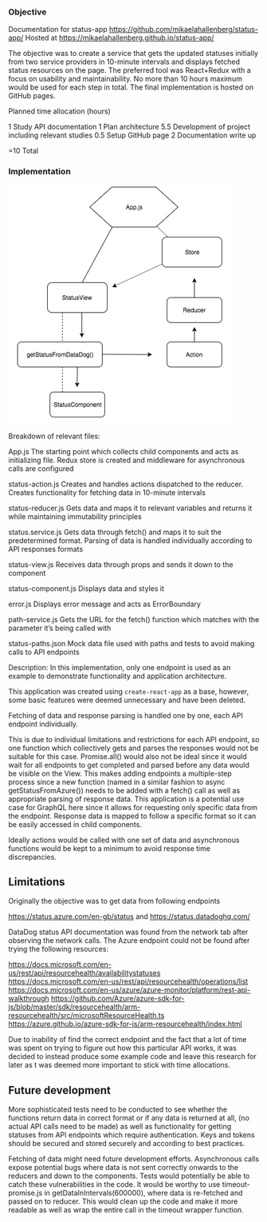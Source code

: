### Objective

Documentation for status-app
https://github.com/mikaelahallenberg/status-app/
Hosted at 
https://mikaelahallenberg.github.io/status-app/

The objective was to create a service that gets the updated statuses initially from two service providers in 10-minute intervals and displays fetched status resources on the page. The preferred tool was React+Redux with a focus on usability and maintainability. 
No more than 10 hours maximum would be used for each step in total.
The final implementation is hosted on GitHub pages.

Planned time allocation 
(hours)

1 Study API documentation
1 Plan architecture
5.5 Development of project including relevant studies
0.5 Setup GitHub page
2 Documentation write up

=10 Total 


### Implementation

![](implementation_chart.png)


Breakdown of relevant files: 

App.js
	The starting point which collects child components and acts as initializing file. 
    Redux store is created and middleware for asynchronous calls are configured

status-action.js
    Creates and handles actions dispatched to the reducer. Creates functionality for fetching data in 10-minute intervals

status-reducer.js 
	Gets data and maps it to relevant variables and returns it while maintaining immutability principles

status.service.js
	Gets data through fetch() and maps it to suit the predetermined format. Parsing of data is handled individually according to API responses formats

status-view.js
	Receives data through props and sends it down to the component

status-component.js
	Displays data and styles it

error.js
	Displays error message and acts as ErrorBoundary

path-service.js
	Gets the URL for the fetch() function which matches with the parameter it’s being called with

status-paths.json
	Mock data file used with paths and tests to avoid making calls to API endpoints

Description:
In this implementation, only one endpoint is used as an example to demonstrate functionality and application architecture.

This application was created using `create-react-app` as a base, however, some basic features were deemed unnecessary and have been deleted.

Fetching of data and response parsing is handled one by one, each API endpoint individually. 

This is due to individual limitations and restrictions for each API endpoint, so one function which collectively gets and parses the responses would not be suitable for this case. 
Promise.all() would also not be ideal since it would wait for all endpoints to get completed and parsed before any data would be visible on the View.
This makes adding endpoints a multiple-step process since a new function (named in a similar fashion to async getStatusFromAzure()) needs to be added with a fetch() call as well as appropriate parsing of response data.
This application is a potential use case for GraphQL here since it allows for requesting only specific data from the endpoint.
Response data is mapped to follow a specific format so it can be easily accessed in child components.

Ideally actions would be called with one set of data and asynchronous functions would be kept to a minimum to avoid response time discrepancies. 


## Limitations

Originally the objective was to get data from following endpoints 

https://status.azure.com/en-gb/status 
and 
https://status.datadoghq.com/

DataDog status API documentation was found from the network tab after observing the network calls. 
The Azure endpoint could not be found after trying the following resources:

https://docs.microsoft.com/en-us/rest/api/resourcehealth/availabilitystatuses
https://docs.microsoft.com/en-us/rest/api/resourcehealth/operations/list
https://docs.microsoft.com/en-us/azure/azure-monitor/platform/rest-api-walkthrough
https://github.com/Azure/azure-sdk-for-js/blob/master/sdk/resourcehealth/arm-resourcehealth/src/microsoftResourceHealth.ts
https://azure.github.io/azure-sdk-for-js/arm-resourcehealth/index.html

Due to inability of find the correct endpoint and the fact that a lot of time was spent on trying to figure out how this particular API works, it was decided to instead produce some example code and leave this research for later as t was deemed more important to stick with time allocations.


## Future development

More sophisticated tests need to be conducted to see whether the functions return data in correct format or if any data is returned at all, (no actual API calls need to be made) as well as functionality for getting statuses from API endpoints which require authentication. 
Keys and tokens should be secured and stored securely and according to best practices.

Fetching of data might need future development efforts. Asynchronous calls expose potential bugs where data is not sent correctly onwards to the reducers and down to the components.
Tests would potentially be able to catch these vulnerabilities in the code. 
It would be worthy to use timeout-promise.js in getDataInIntervals(600000), where data is re-fetched and passed on to reducer. This would clean up the code and make it more readable as well as wrap the entire call in the timeout wrapper function.
 
